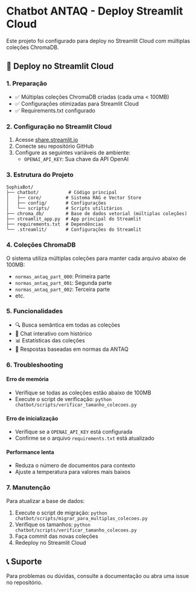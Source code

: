 # Chatbot ANTAQ - Deploy Streamlit Cloud

Este projeto foi configurado para deploy no Streamlit Cloud com múltiplas coleções ChromaDB.

## 🚀 Deploy no Streamlit Cloud

### 1. Preparação
- ✅ Múltiplas coleções ChromaDB criadas (cada uma < 100MB)
- ✅ Configurações otimizadas para Streamlit Cloud
- ✅ Requirements.txt configurado

### 2. Configuração no Streamlit Cloud

1. Acesse [share.streamlit.io](https://share.streamlit.io)
2. Conecte seu repositório GitHub
3. Configure as seguintes variáveis de ambiente:
   - `OPENAI_API_KEY`: Sua chave da API OpenAI

### 3. Estrutura do Projeto
```
SophiaBot/
├── chatbot/           # Código principal
│   ├── core/         # Sistema RAG e Vector Store
│   ├── config/       # Configurações
│   └── scripts/      # Scripts utilitários
├── chroma_db/        # Base de dados vetorial (múltiplas coleções)
├── streamlit_app.py  # App principal do Streamlit
├── requirements.txt  # Dependências
└── .streamlit/       # Configurações do Streamlit
```

### 4. Coleções ChromaDB
O sistema utiliza múltiplas coleções para manter cada arquivo abaixo de 100MB:
- `normas_antaq_part_000`: Primeira parte
- `normas_antaq_part_001`: Segunda parte
- `normas_antaq_part_002`: Terceira parte
- etc.

### 5. Funcionalidades
- 🔍 Busca semântica em todas as coleções
- 💬 Chat interativo com histórico
- 📊 Estatísticas das coleções
- 🎯 Respostas baseadas em normas da ANTAQ

### 6. Troubleshooting

#### Erro de memória
- Verifique se todas as coleções estão abaixo de 100MB
- Execute o script de verificação: `python chatbot/scripts/verificar_tamanho_colecoes.py`

#### Erro de inicialização
- Verifique se a `OPENAI_API_KEY` está configurada
- Confirme se o arquivo `requirements.txt` está atualizado

#### Performance lenta
- Reduza o número de documentos para contexto
- Ajuste a temperatura para valores mais baixos

### 7. Manutenção

Para atualizar a base de dados:
1. Execute o script de migração: `python chatbot/scripts/migrar_para_multiplas_colecoes.py`
2. Verifique os tamanhos: `python chatbot/scripts/verificar_tamanho_colecoes.py`
3. Faça commit das novas coleções
4. Redeploy no Streamlit Cloud

## 📞 Suporte

Para problemas ou dúvidas, consulte a documentação ou abra uma issue no repositório.

